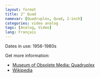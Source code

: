 ```yaml
---
layout: format
title: 2" Quad
namevar: [Quadruplex, Quad, 2-inch]
categories: video analog
tags: [Analog, Video]
lang: Français
---
```


Dates in use: 1956-1980s

Get more information:
- [Museum of Obsolete Media: Quadruplex](https://obsoletemedia.org/quadruplex/)
- [Wikipedia](https://en.wikipedia.org/wiki/Quadruplex_videotape)
